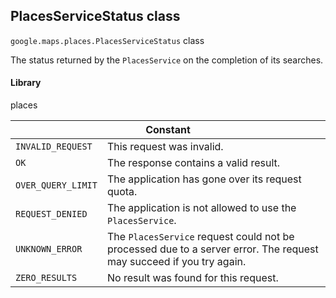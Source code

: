 <h2 id="PlacesServiceStatus"> PlacesServiceStatus class </h2><p>
<code><span itemprop="path">google.maps.places</span>.<span itemprop="name">PlacesServiceStatus</span></code>
class
</p><p>The status returned by the <code>PlacesService</code> on the completion of its searches.</p><h4>Library</h4><p>places</p><div class="devsite-table-wrapper"><table class="constants responsive" summary="class PlacesServiceStatus - Constants">
<thead>
<tr><th colspan="2">Constant</th>
</tr></thead>
<tbody>
<tr>
<td><code><span>INVALID_REQUEST</span></code></td>
<td>This request was invalid.</td>
</tr>
<tr>
<td><code><span>OK</span></code></td>
<td>The response contains a valid result.</td>
</tr>
<tr>
<td><code><span>OVER_QUERY_LIMIT</span></code></td>
<td>The application has gone over its request quota.</td>
</tr>
<tr>
<td><code><span>REQUEST_DENIED</span></code></td>
<td>The application is not allowed to use the <code><span>PlacesService</span></code>.</td>
</tr>
<tr>
<td><code><span>UNKNOWN_ERROR</span></code></td>
<td>The <code><span>PlacesService</span></code> request could not be processed due to a server error. The request may succeed if you try again.</td>
</tr>
<tr>
<td><code><span>ZERO_RESULTS</span></code></td>
<td>No result was found for this request.</td>
</tr>
</tbody>
</table></div>